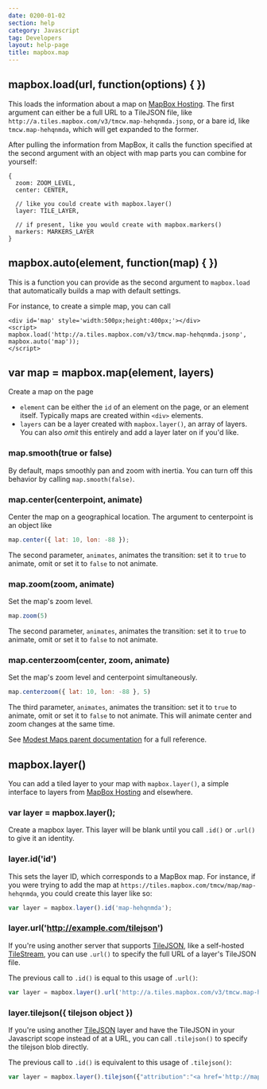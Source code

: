 ```yaml
---
date: 0200-01-02
section: help
category: Javascript
tag: Developers
layout: help-page
title: mapbox.map
---
```


## mapbox.load(url, function(options) { })

This loads the information about a map on [MapBox Hosting](http://mapbox.com/tour/). The first argument can either be a full URL to a TileJSON file, like `http://a.tiles.mapbox.com/v3/tmcw.map-hehqnmda.jsonp`, or a bare id, like `tmcw.map-hehqnmda`, which will get expanded to the former.

After pulling the information from MapBox, it calls the function specified at the second argument with an object with map parts you can combine for yourself:

    {
      zoom: ZOOM_LEVEL,
      center: CENTER,
    
      // like you could create with mapbox.layer()
      layer: TILE_LAYER,
    
      // if present, like you would create with mapbox.markers()
      markers: MARKERS_LAYER 
    }

## mapbox.auto(element, function(map) { })

This is a function you can provide as the second argument to `mapbox.load` that automatically builds a map with default settings.

For instance, to create a simple map, you can call

```
<div id='map' style='width:500px;height:400px;'></div>
<script>
mapbox.load('http://a.tiles.mapbox.com/v3/tmcw.map-hehqnmda.jsonp', mapbox.auto('map'));
</script>
```

## var map = mapbox.map(element, layers)

Create a map on the page

* `element` can be either the `id` of an element on the page, or an element itself. Typically maps are created within `<div>` elements.
* `layers` can be a layer created with `mapbox.layer()`, an array of layers. You can also _omit_ this entirely and add a layer later on if you'd like.

### map.smooth(true or false)

By default, maps smoothly pan and zoom with inertia. You can turn off this behavior by calling `map.smooth(false)`.

### map.center(centerpoint, animate)

Center the map on a geographical location. The argument to centerpoint is an object like

```javascript
map.center({ lat: 10, lon: -88 });
```

The second parameter, `animates`, animates the transition: set it to `true` to animate, omit or set it to `false` to not animate.


### map.zoom(zoom, animate)

Set the map's zoom level.

```javascript
map.zoom(5)
```

The second parameter, `animates`, animates the transition: set it to `true` to animate, omit or set it to `false` to not animate.

### map.centerzoom(center, zoom, animate)

Set the map's zoom level and centerpoint simultaneously.

```javascript
map.centerzoom({ lat: 10, lon: -88 }, 5)
```

The third parameter, `animates`, animates the transition: set it to `true` to animate, omit or set it to `false` to not animate. This will animate center and zoom changes at the same time.

See [Modest Maps parent documentation](https://github.com/modestmaps/modestmaps-js/wiki) for a full reference.

## mapbox.layer()

You can add a tiled layer to your map with `mapbox.layer()`, a simple interface to layers from [MapBox Hosting](http://mapbox.com/tour/) and elsewhere.

### var layer = mapbox.layer();

Create a mapbox layer. This layer will be blank until you call `.id()` or `.url()` to give it an identity.

### layer.id('id')

This sets the layer ID, which corresponds to a MapBox map. For instance, if you were trying to add the map at `https://tiles.mapbox.com/tmcw/map/map-hehqnmda`, you could create this layer like so:

```javascript
var layer = mapbox.layer().id('map-hehqnmda');
```

### layer.url('http://example.com/tilejson')

If you're using another server that supports [TileJSON](https://github.com/mapbox/tilejson-spec), like a self-hosted [TileStream](https://github.com/mapbox/tilestream), you can use `.url()` to specify the full URL of a layer's TileJSON file.

The previous call to `.id()` is equal to this usage of `.url()`:

```javascript
var layer = mapbox.layer().url('http://a.tiles.mapbox.com/v3/tmcw.map-hehqnmda.jsonp');
```

### layer.tilejson({ tilejson object })

If you're using another [TileJSON](https://github.com/mapbox/tilejson-spec) layer and have the TileJSON in your Javascript scope instead of at a URL, you can call `.tilejson()` to specify the tilejson blob directly.

The previous call to `.id()` is equivalent to this usage of `.tilejson()`:

```javascript
var layer = mapbox.layer().tilejson({"attribution":"<a href='http://mapbox.com/about/maps' target='_blank'>Terms & Feedback</a>","bounds":[-180,-85,180,85],"center":[0,0,3],"description":"","id":"tmcw.map-hehqnmda","maxzoom":17,"minzoom":0,"name":"BW","private":false,"scheme":"xyz","tilejson":"2.0.0","tiles":["http://a.tiles.mapbox.com/v3/tmcw.map-hehqnmda/{z}/{x}/{y}.png","http://b.tiles.mapbox.com/v3/tmcw.map-hehqnmda/{z}/{x}/{y}.png","http://c.tiles.mapbox.com/v3/tmcw.map-hehqnmda/{z}/{x}/{y}.png","http://d.tiles.mapbox.com/v3/tmcw.map-hehqnmda/{z}/{x}/{y}.png"],"webpage":"http://tiles.mapbox.com/tmcw/map/map-hehqnmda"});
```
